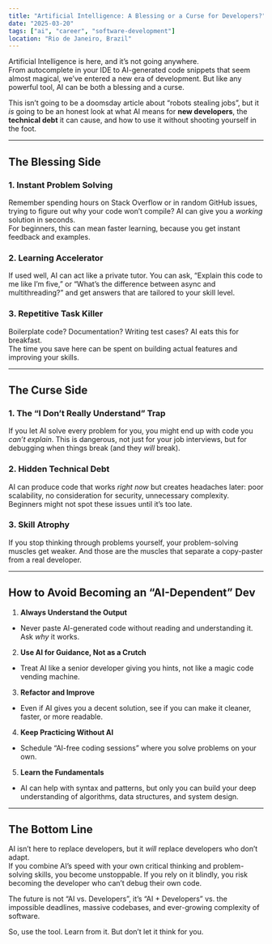 ```yaml
---
title: "Artificial Intelligence: A Blessing or a Curse for Developers?"
date: "2025-03-20"
tags: ["ai", "career", "software-development"]
location: "Rio de Janeiro, Brazil"
---
```


Artificial Intelligence is here, and it’s not going anywhere.  
From autocomplete in your IDE to AI-generated code snippets that seem almost magical, we’ve entered a new era of development. But like any powerful tool, AI can be both a blessing and a curse.

This isn’t going to be a doomsday article about “robots stealing jobs”, but it *is* going to be an honest look at what AI means for **new developers**, the **technical debt** it can cause, and how to use it without shooting yourself in the foot.

---

## The Blessing Side

### 1. Instant Problem Solving
Remember spending hours on Stack Overflow or in random GitHub issues, trying to figure out why your code won’t compile? AI can give you a *working* solution in seconds.  
For beginners, this can mean faster learning, because you get instant feedback and examples.

### 2. Learning Accelerator
If used well, AI can act like a private tutor. You can ask, “Explain this code to me like I’m five,” or “What’s the difference between async and multithreading?” and get answers that are tailored to your skill level.

### 3. Repetitive Task Killer
Boilerplate code? Documentation? Writing test cases? AI eats this for breakfast.  
The time you save here can be spent on building actual features and improving your skills.

---

## The Curse Side

### 1. The “I Don’t Really Understand” Trap
If you let AI solve every problem for you, you might end up with code you *can’t explain*. This is dangerous, not just for your job interviews, but for debugging when things break (and they *will* break).

### 2. Hidden Technical Debt
AI can produce code that works *right now* but creates headaches later: poor scalability, no consideration for security, unnecessary complexity. Beginners might not spot these issues until it’s too late.

### 3. Skill Atrophy
If you stop thinking through problems yourself, your problem-solving muscles get weaker. And those are the muscles that separate a copy-paster from a real developer.

---

## How to Avoid Becoming an “AI-Dependent” Dev

1. **Always Understand the Output**  
  * Never paste AI-generated code without reading and understanding it. Ask *why* it works.

2. **Use AI for Guidance, Not as a Crutch**  
  * Treat AI like a senior developer giving you hints, not like a magic code vending machine.

3. **Refactor and Improve**  
  * Even if AI gives you a decent solution, see if you can make it cleaner, faster, or more readable.

4. **Keep Practicing Without AI**  
  * Schedule “AI-free coding sessions” where you solve problems on your own.

5. **Learn the Fundamentals**  
  * AI can help with syntax and patterns, but only you can build your deep understanding of algorithms, data structures, and system design.

---

## The Bottom Line

AI isn’t here to replace developers, but it *will* replace developers who don’t adapt.  
If you combine AI’s speed with your own critical thinking and problem-solving skills, you become unstoppable. If you rely on it blindly, you risk becoming the developer who can’t debug their own code.

The future is not “AI vs. Developers”, it’s “AI + Developers” vs. the impossible deadlines, massive codebases, and ever-growing complexity of software.

So, use the tool. Learn from it. But don’t let it think for you.

